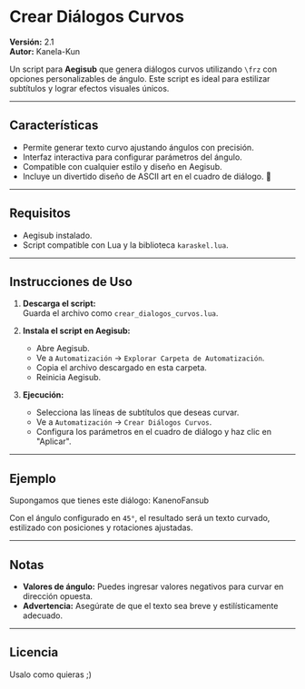 # Crear Diálogos Curvos

**Versión:** 2.1  
**Autor:** Kanela-Kun  

Un script para **Aegisub** que genera diálogos curvos utilizando `\frz` con opciones personalizables de ángulo. Este script es ideal para estilizar subtítulos y lograr efectos visuales únicos.

---

## Características
- Permite generar texto curvo ajustando ángulos con precisión.
- Interfaz interactiva para configurar parámetros del ángulo.
- Compatible con cualquier estilo y diseño en Aegisub.
- Incluye un divertido diseño de ASCII art en el cuadro de diálogo. 🎨

---

## Requisitos
- Aegisub instalado.
- Script compatible con Lua y la biblioteca `karaskel.lua`.

---

## Instrucciones de Uso

1. **Descarga el script:**  
   Guarda el archivo como `crear_dialogos_curvos.lua`.

2. **Instala el script en Aegisub:**  
   - Abre Aegisub.  
   - Ve a `Automatización` -> `Explorar Carpeta de Automatización`.  
   - Copia el archivo descargado en esta carpeta.  
   - Reinicia Aegisub.

3. **Ejecución:**  
   - Selecciona las líneas de subtítulos que deseas curvar.  
   - Ve a `Automatización` -> `Crear Diálogos Curvos`.  
   - Configura los parámetros en el cuadro de diálogo y haz clic en "Aplicar".

---

## Ejemplo

Supongamos que tienes este diálogo: KanenoFansub


Con el ángulo configurado en `45°`, el resultado será un texto curvado, estilizado con posiciones y rotaciones ajustadas.

---

## Notas

- **Valores de ángulo:** Puedes ingresar valores negativos para curvar en dirección opuesta.  
- **Advertencia:** Asegúrate de que el texto sea breve y estilísticamente adecuado.  

---

## Licencia

Usalo como quieras ;)
